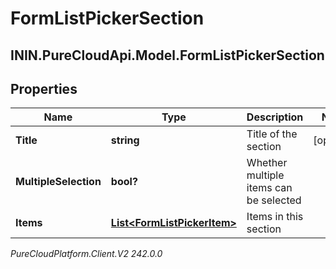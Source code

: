 # FormListPickerSection

## ININ.PureCloudApi.Model.FormListPickerSection

## Properties

|Name | Type | Description | Notes|
|------------ | ------------- | ------------- | -------------|
| **Title** | **string** | Title of the section | [optional] |
| **MultipleSelection** | **bool?** | Whether multiple items can be selected | |
| **Items** | [**List&lt;FormListPickerItem&gt;**](FormListPickerItem) | Items in this section | |



_PureCloudPlatform.Client.V2 242.0.0_
